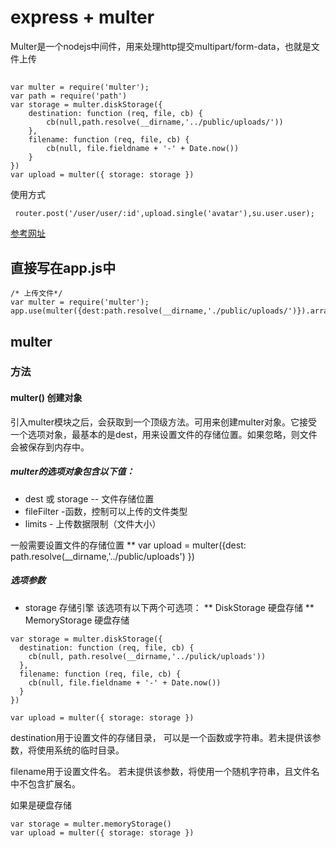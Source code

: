 # express + multer

Multer是一个nodejs中间件，用来处理http提交multipart/form-data，也就是文件上传


##

```
var multer = require('multer');
var path = require('path')
var storage = multer.diskStorage({
    destination: function (req, file, cb) {
        cb(null,path.resolve(__dirname,'../public/uploads/'))
    },
    filename: function (req, file, cb) {
        cb(null, file.fieldname + '-' + Date.now())
    }
})
var upload = multer({ storage: storage })
```


使用方式

```
 router.post('/user/user/:id',upload.single('avatar'),su.user.user);
```

[参考网址](http://blog.csdn.net/devil13th/article/details/50404351)

## 直接写在app.js中

```
/* 上传文件*/
var multer = require('multer');
app.use(multer({dest:path.resolve(__dirname,'./public/uploads/')}).array('image'))

```

## multer
### 方法

#### multer() 创建对象

引入multer模块之后，会获取到一个顶级方法。可用来创建multer对象。它接受
一个选项对象，最基本的是dest，用来设置文件的存储位置。如果忽略，则文件
会被保存到内存中。

##### multer的选项对象包含以下值：
* dest 或 storage -- 文件存储位置
* fileFilter -函数，控制可以上传的文件类型
* limits - 上传数据限制（文件大小）

一般需要设置文件的存储位置
** var upload =  multer({dest: path.resolve(__dirname,'../public/uploads')  })


##### 选项参数
* storage 存储引擎
 该选项有以下两个可选项：
 ** DiskStorage  硬盘存储
 ** MemoryStorage   硬盘存储

```
var storage = multer.diskStorage({
  destination: function (req, file, cb) {
    cb(null, path.resolve(__dirname,'../pulick/uploads'))
  },
  filename: function (req, file, cb) {
    cb(null, file.fieldname + '-' + Date.now())
  }
})

var upload = multer({ storage: storage })
```
destination用于设置文件的存储目录，
可以是一个函数或字符串。若未提供该参数，将使用系统的临时目录。

filename用于设置文件名。
若未提供该参数，将使用一个随机字符串，且文件名中不包含扩展名。


如果是硬盘存储

```
var storage = multer.memoryStorage()
var upload = multer({ storage: storage })

```
















